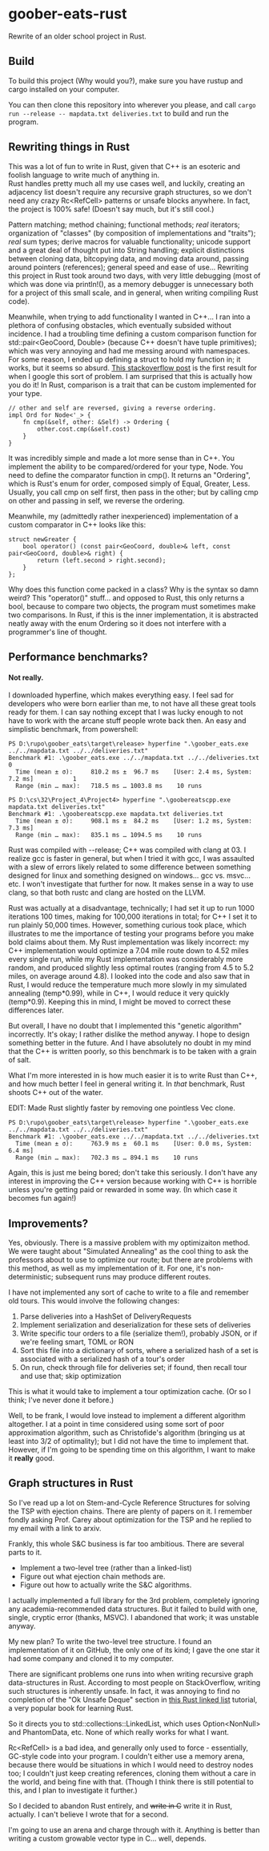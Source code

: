 # goober-eats-rust
Rewrite of an older school project in Rust.

## Build

To build this project (Why would you?), make sure you have rustup and cargo installed on your computer.

You can then clone this repository into wherever you please, and call `cargo run --release -- mapdata.txt deliveries.txt` to build and run the program.

## Rewriting things in Rust

This was a lot of fun to write in Rust, given that C++ is an esoteric and foolish language to write much of anything in.  
Rust handles pretty much all my use cases well, and luckily, creating an adjacency list doesn't require any recursive graph structures,
so we don't need any crazy Rc<RefCell<T>> patterns or unsafe blocks anywhere.  In fact, the project is 100% safe!  (Doesn't say much, but it's still cool.)

Pattern matching; method chaining; functional methods; *real* iterators; organization of "classes" (by composition of implementations and "traits"); *real* sum types; derive macros
for valuable functionality; unicode support and a great deal of thought put into String handling; explicit distinctions between cloning data, bitcopying data, and moving data around, passing around pointers (references); general speed and ease of use...
Rewriting this project in Rust took around two days, with very little debugging (most of which was done via println!(), as a memory debugger is unnecessary both for a project of this 
small scale, and in general, when writing compiling Rust code).

Meanwhile, when trying to add functionality I wanted in C++... I ran into a plethora of confusing obstacles, which eventually subsided without incidence.  I had a troubling time
defining a custom comparison function for std::pair<GeoCoord, Double> (because C++ doesn't have tuple primitives); which was very annoying and had me messing around with namespaces.
For some reason, I ended up defining a struct to hold my function in; it works, but it seems so absurd.  [This stackoverflow post](https://stackoverflow.com/questions/14016921/comparator-for-min-heap-in-c)
is the first result for when I google this sort of problem.  I am surprised that this is actually how you do it!  In Rust, comparison is a trait that can be custom implemented for your type.

```
// other and self are reversed, giving a reverse ordering.
impl Ord for Node<'_> {
    fn cmp(&self, other: &Self) -> Ordering {
        other.cost.cmp(&self.cost)
    }
}
```

It was incredibly simple and made a lot more sense than in C++.  You implement the ability to be compared/ordered for your type, Node.  You need to define the comparator function in cmp().
It returns an "Ordering", which is Rust's enum for order, composed simply of Equal, Greater, Less.  Usually, you call cmp on self first, then pass in the other; but by calling cmp on other
and passing in self, we reverse the ordering.

Meanwhile, my (admittedly rather inexperienced) implementation of a custom comparator in C++ looks like this:

```
struct newGreater {
    bool operator() (const pair<GeoCoord, double>& left, const pair<GeoCoord, double>& right) {
        return (left.second > right.second);
    }
};
```

Why does this function come packed in a class?  Why is the syntax so damn weird?  This "operator()" stuff... and opposed to Rust, this only returns a bool, because to compare two objects,
the program must sometimes make two comparisons.  In Rust, if this is the inner implementation, it is abstracted neatly away with the enum Ordering so it does not interfere with a programmer's line of thought.

## Performance benchmarks?

#### Not really.

I downloaded hyperfine, which makes everything easy.  I feel sad for developers who were born earlier than me, to not have all these great tools ready for them.  I can say
nothing except that I was lucky enough to not have to work with the arcane stuff people wrote back then.  An easy and simplistic benchmark, from powershell:

```
PS D:\rupo\goober_eats\target\release> hyperfine ".\goober_eats.exe ../../mapdata.txt ../../deliveries.txt"
Benchmark #1: .\goober_eats.exe ../../mapdata.txt ../../deliveries.txt                 0
  Time (mean ± σ):     810.2 ms ±  96.7 ms    [User: 2.4 ms, System: 7.2 ms]           1
  Range (min … max):   718.5 ms … 1003.8 ms    10 runs
```

```
PS D:\cs\32\Project_4\Project4> hyperfine ".\goobereatscpp.exe mapdata.txt deliveries.txt"
Benchmark #1: .\goobereatscpp.exe mapdata.txt deliveries.txt                                                                                                                               
  Time (mean ± σ):     908.1 ms ±  84.2 ms    [User: 1.2 ms, System: 7.3 ms]                                                                                                               
  Range (min … max):   835.1 ms … 1094.5 ms    10 runs
```

Rust was compiled with --release; C++ was compiled with clang at 03.  I realize gcc is faster in general, but when I tried it with gcc, I was assaulted with a slew of errors likely related to some difference between something designed for linux and something designed on windows... gcc vs. msvc... etc.  I won't investigate that further for now.  It makes sense in a way to use clang, so that both rustc and clang are hosted on the LLVM.

Rust was actually at a disadvantage, technically; I had set it up to run 1000 iterations 100 times, making for 100,000 iterations in total; for C++ I set it to run plainly 50,000 times.  However, something curious took place, which illustrates to me the importance of testing your programs before you make bold claims about them.  My Rust implementation was
likely incorrect: my C++ implementation would optimize a 7.04 mile route down to 4.52 miles every single run, while my Rust implementation was considerably more random, and produced slightly less optimal routes (ranging from 4.5 to 5.2 miles, on average around 4.8).  I looked into the code and also saw that in Rust, I would reduce the temperature much more slowly in my simulated annealing (temp\*0.99), while in C++, I would reduce it very quickly (temp\*0.9).
Keeping this in mind, I might be moved to correct these differences later.

But overall, I have no doubt that I implemented this "genetic algorithm" incorrectly.  It's okay; I rather dislike the method anyway.  I hope to design something better in the future.  And I have absolutely no doubt in my mind that the C++ is written poorly, so this benchmark is to be taken with a grain of salt.

What I'm more interested in is how much easier it is to write Rust than C++, and how much better I feel in general writing it.  In *that* benchmark, Rust shoots C++ out of the water.

EDIT: Made Rust slightly faster by removing one pointless Vec clone.

```
PS D:\rupo\goober_eats\target\release> hyperfine ".\goober_eats.exe ../../mapdata.txt ../../deliveries.txt"
Benchmark #1: .\goober_eats.exe ../../mapdata.txt ../../deliveries.txt                                                                                                     
  Time (mean ± σ):     763.9 ms ±  60.1 ms    [User: 0.0 ms, System: 6.4 ms]                                                                                                              
  Range (min … max):   702.3 ms … 894.1 ms    10 runs
```

Again, this is just me being bored; don't take this seriously.  I don't have any interest in improving the C++ version because working with C++ is horrible unless you're getting paid or rewarded in some way.  (In which case it becomes fun again!)

## Improvements?

Yes, obviously.  There is a massive problem with my optimizaiton method.  We were taught about "Simulated Annealing" as the cool thing to ask the professors about to use to optimize our route;
but there are problems with this method, as well as my implementation of it.  For one, it's non-deterministic; subsequent runs may produce different routes.

I have not implemented any sort of cache to write to a file and remember old tours.  This would involve the following changes:

<ol>
  <li>Parse deliveries into a HashSet of DeliveryRequests</li>
  <li>Implement serialization and deserialization for these sets of deliveries</li>
  <li>Write specific tour orders to a file (serialize them!), probably JSON, or if we're feeling smart, TOML or RON</li>
  <li>Sort this file into a dictionary of sorts, where a serialized hash of a set is associated with a serialized hash of a tour's order</li>
  <li>On run, check through file for deliveries set; if found, then recall tour and use that; skip optimization</li>
</ol>

This is what it would take to implement a tour optimization cache.  (Or so I think; I've never done it before.)

Well, to be frank, I would love instead to implement a different algorithm altogether.  I at a point in time considered using some sort of poor approximation algorithm, such as Christofide's
algorithm (bringing us at least into 3/2 of optimality); but I did not have the time to implement that.  However, if I'm going to be spending time on this algorithm,
I want to make it **really** good.

## Graph structures in Rust

So I've read up a lot on Stem-and-Cycle Reference Structures for solving the TSP with ejection chains.  There are plenty of papers on it.  I remember fondly asking Prof. Carey about optimization
for the TSP and he replied to my email with a link to arxiv.

Frankly, this whole S&C business is far too ambitious.  There are several parts to it.

<ul>
  <li>Implement a two-level tree (rather than a linked-list)</li>
  <li>Figure out what ejection chain methods are.</li>
  <li>Figure out how to actually write the S&C algorithms.</li>
</ul>

I actually implemented a full library for the 3rd problem, completely ignoring any academia-recommended data structures.  But it failed to build with one, single, cryptic error (thanks, MSVC).
I abandoned that work; it was unstable anyway.

My new plan?  To write the two-level tree structure.  I found an implementation of it on GitHub, the only one of its kind; I gave the one star it had some company and cloned it to my computer.

There are significant problems one runs into when writing recursive graph data-structures in Rust.  According to most people on StackOverflow, writing such structures is inherently unsafe.
In fact, it was annoying to find no completion of the "Ok Unsafe Deque" section in [this Rust linked list](https://rust-unofficial.github.io/too-many-lists/) tutorial, a very popular
book for learning Rust.

So it directs you to std::collections::LinkedList, which uses Option<NonNull<T>> and PhantomData, etc.  None of which really works for what I want.

Rc<RefCell<T>> is a bad idea, and generally only used to force - essentially, GC-style code into your program.  I couldn't either use a memory arena, because there would be situations
in which I would need to destroy nodes too; I couldn't just keep creating references, cloning them without a care in the world, and being fine with that.  (Though I think there is
still potential to this, and I plan to investigate it further.)

So I decided to abandon Rust entirely, and <strike>write in C</strike> write it in Rust, actually.  I can't believe I wrote that for a second.

I'm going to use an arena and charge through with it.  Anything is better than writing a custom growable vector type in C... well, depends.
